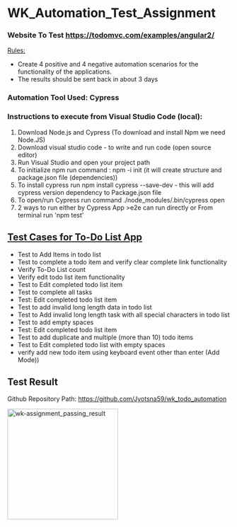 # WK_Automation_Test_Assignment

### Website To Test  https://todomvc.com/examples/angular2/

<u> Rules:</u>
* Create 4 positive and 4 negative automation scenarios for the functionality of the applications.
* The results should be sent back in about 3 days
### Automation Tool Used: Cypress

### Instructions to execute from Visual Studio Code (local):
1) Download Node.js and Cypress (To download and install Npm we need Node.JS)
2) Download visual studio code - to write and run code (open source editor)
3) Run Visual Studio and open your project path
4) To initialize npm run command : npm -i init (it will create structure and package.json file  (dependencies))
5) To install cypress run npm install cypress --save-dev - this will add cypress version dependency to Package.json file
6) To open/run Cypress run command ./node_modules/.bin/cypress open
7) 2 ways to run either by Cypress App >e2e can run directly or From terminal run 'npm test'


## <u>Test Cases for To-Do List App </u>
* Test to Add Items in todo list
* Test to complete a todo item and verify clear complete link functionality
* Verify To-Do List count
* Verify edit todo list item functionality
* Test to Edit completed todo list item
* Test to complete all tasks
* Test: Edit completed todo list item
* Test to add invalid long length data in todo list
* Test to Add invalid long length task with all special characters in todo list
* Test to add empty spaces
* Test: Edit completed todo list item
* Test to add duplicate and multiple (more than 10) todo items
* Test to Edit completed todo list with empty spaces
* verify add new todo item using keyboard event other than enter (Add Mode))

## Test Result

Github Repository Path: https://github.com/Jyotsna59/wk_todo_automation

<img src="https://user-images.githubusercontent.com/100390389/173241588-4e49665a-b84d-41fd-915e-d6c6590dff6d.JPG" alt="wk-assignment_passing_result" width="250"/>
